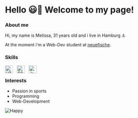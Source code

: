 # Hello :smiley::wave: Welcome to my page!

### About me

Hi, my name is Melissa, 31 years old and i live in Hamburg :anchor:

At the moment i'm a Web-Dev student at [neuefische](https://www.neuefische.de/en?utm_source=sea_google&gclid=EAIaIQobChMI6pSkm_bG_AIVrPjVCh1MUQdGEAAYASAAEgI1h_D_BwE&utm_medium=search&utm_campaign=brand_neue_fische_bundesweit).

### Skills
 
 <img align="left" alt="HTML5" width="26px" src="https://cdn.jsdelivr.net/gh/devicons/devicon/icons/html5/html5-original.svg" style="padding-right:10px;" />

<img align="left" alt="CSS3" width="26px" src="https://cdn.jsdelivr.net/gh/devicons/devicon/icons/css3/css3-original.svg" style="padding-right:10px;" />

<img align="left" alt="JavaScript" width="26px" src="https://cdn.jsdelivr.net/gh/devicons/devicon/icons/javascript/javascript-original.svg" style="padding-right:10px;" />  <br>


### Interests

- Passion in sports
- Programming
- Web-Development


![Happy](https://images.unsplash.com/photo-1519834785169-98be25ec3f84?ixlib=rb-4.0.3&ixid=MnwxMjA3fDB8MHxwaG90by1wYWdlfHx8fGVufDB8fHx8&auto=format&fit=crop&w=1064&q=80)
